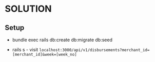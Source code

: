 # SOLUTION
## Setup

* bundle exec rails db:create db:migrate db:seed

* rails s - visit `localhost:3000/api/v1/disbursements?merchant_id=[merchant_id]&week=[week_no]`

